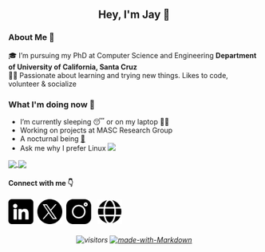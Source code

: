 ## <p align="center"> Hey, I'm Jay 👋

### About Me 🚀
🎓 I’m pursuing my PhD at Computer Science and Engineering **Department of University of California, Santa Cruz** </br>
👨‍💻 Passionate about learning and trying new things. Likes to code, volunteer & socialize  </br>


### What I'm doing now 🙌
- I’m currently sleeping 😴 or on my laptop 👨‍💻
- Working on projects at MASC Research Group
- A nocturnal being [🦉](https://emojipedia.org/owl/)
- Ask me why I prefer Linux <img src="https://user-images.githubusercontent.com/54764778/120906276-93518a80-c675-11eb-8577-11de13b9646f.png" width=20> 

<a href="https://github.com/jyrj/">
  <img align="center" src="https://github-readme-stats.vercel.app/api?username=jyrj&show_icons=true&count_private=true&hide=stars&theme=radical" />
</a>
<a href="https://github.com/jyrj/">
  <img align="center" src="https://github-readme-stats.vercel.app/api/top-langs/?username=jyrj&hide=jupyter+notebook&layout=compact&theme=radical" />
</a>

 
#### Connect with me 👇
[<img src="./in.png" width=50 height= 50>](https://linkedin.com/in/jyjnair)  &nbsp;[<img src="./x.png" width=50 height= 50>](https://x.com/jyrj_j) &nbsp;[<img src="./insta.png" width=50 height= 50>](https://instagram.com/jyrj_) &nbsp; [<img src="./web.png" width=50 height= 50>](https://jyrj.me)

###### <p align="center">![visitors](https://visitor-badge.laobi.icu/badge?page_id=jyrj.jyrj) [![made-with-Markdown](https://img.shields.io/badge/Made%20with-Markdown-1f425f.svg)](http://commonmark.org)



<!--- Hmm... Hmm..LOOK WHO IS HERE! LIKED MY README? Give it a star ⭐ Follow me on GitHub to stay connected with me! Thank you! 

###### <p align="center">Made with <img src="https://user-images.githubusercontent.com/54764778/120905741-d1e54600-c671-11eb-8fa1-ac61b1ddd86f.png" width=13> and <img src="https://upload.wikimedia.org/wikipedia/commons/thumb/4/48/Markdown-mark.svg/1280px-Markdown-mark.svg.png" width=18>
-->

